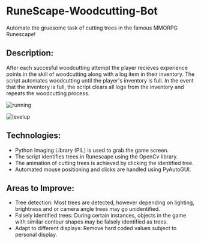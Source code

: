 # RuneScape-Woodcutting-Bot

Automate the gruesome task of cutting trees in the famous MMORPG Runescape!

Description: 
--------------------------------------------------------------------------------
After each succesful woodcutting attempt the player recieves experience points in the skill of woodcutting along with a log item in their inventory. The script automates woodcutting until the player's inventory is full. In the event that the inventory is full, the script clears all logs from the inventory and repeats the woodcutting process.

![running](https://user-images.githubusercontent.com/22268574/42729875-76476b60-87b4-11e8-8e50-8e9707b9431d.PNG)

![levelup](https://user-images.githubusercontent.com/22268574/42729924-edf78ae0-87b5-11e8-8828-beafed313c61.PNG)

Technologies:
--------------------------------------------------------------------------------
- Python Imaging Library (PIL) is used to grab the game screen.
- The script identifies trees in Runescape using the OpenCv library.
- The animation of cutting trees is achieved by clicking the identified tree. 
- Automated mouse positioning and clicks are handled using PyAutoGUI.

Areas to Improve:
--------------------------------------------------------------------------------
- Tree detection: Most trees are detected, however depending on lighting, brightness and or camera angle trees may go unidentified.
- Falsely identified trees: During certain instances, objects in the game with similar contour shapes may be falsely identified as trees.
- Adapt to different displays: Remove hard coded values subject to personal display. 
